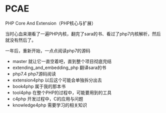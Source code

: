 # PCAE
PHP Core And Extension（PHP核心与扩展）

当时心血来潮看了一遍PHP内核，翻完了sara的书、看过了php7内核解析，然后就没有然后了。

一年后，重新开始，一点点阅读php7的源码

* master 就让它一直空着吧，直到整个项目彻底完结
* extending_and_embedding_php 翻译sara的书 
* php7.4 php7源码阅读
* extension4php 以后这个可能会单独拆分出去
* book4php 属于我的那本书
* tool4php 在整个PHP的过程中，可能要用到的工具
* c4php 开发过程中，C的应用与问题
* knowledge4php 需要学习的相关知识